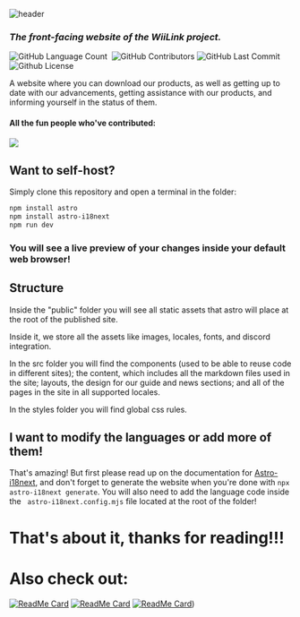 ![header](https://capsule-render.vercel.app/api?type=waving&color=auto&height=200&section=header&text=wiilink24.com&fontSize=90&animation=fadeIn)

### _The front-facing website of the WiiLink project._
<img alt="GitHub Language Count" src="https://img.shields.io/github/languages/count/WiiLink24/web" /> <img alt="" src="https://img.shields.io/github/repo-size/WiiLink24/web" /> <img alt="GitHub Contributors" src="https://img.shields.io/github/contributors/WiiLink24/web" /> <img alt="GitHub Last Commit" src="https://img.shields.io/github/last-commit/WiiLink24/web" /> <img alt="Github License" src="https://img.shields.io/github/license/WiiLink24/web" />

A website where you can download our products, as well as getting up to date with our advancements, getting assistance with our products, and informing yourself in the status of them.

#### All the fun people who've contributed:
<a href = "https://github.com/WiiLink24/web/graphs/contributors">
  <img src = "https://contrib.rocks/image?repo=WiiLink24/web"/>
</a>

## Want to self-host?
Simply clone this repository and open a terminal in the folder:
```sh
npm install astro
npm install astro-i18next
npm run dev
```
### You will see a live preview of your changes inside your default web browser!

## Structure

Inside the "public" folder you will see all static assets that astro will place at the root of the published site.

Inside it, we store all the assets like images, locales, fonts, and discord integration.

In the src folder you will find the components (used to be able to reuse code in different sites); the content, which includes all the markdown files used in the site; layouts, the design for our guide and news sections; and all of the pages in the site in all supported locales.

In the styles folder you will find global css rules.

## I want to modify the languages or add more of them!
That's amazing! But first please read up on the documentation for [Astro-i18next](https://github.com/yassinedoghri/astro-i18next), and don't forget to generate the website when you're done with ``` npx astro-i18next generate ```.
You will also need to add the language code inside the ``` astro-i18next.config.mjs``` file located at the root of the folder!

# That's about it, thanks for reading!!!

# Also check out:
[![ReadMe Card](https://github-readme-stats.vercel.app/api/pin/?username=WiiLink24&repo=food-server)](https://github.com/WiiLink24/food-server)
[![ReadMe Card](https://github-readme-stats.vercel.app/api/pin/?username=WiiLink24&repo=room-server)](https://github.com/WiiLink24/room-server)
[![ReadMe Card](https://github-readme-stats.vercel.app/api/pin/?username=WiiLink24&repo=WiiLink24-Patcher)](https://github.com/WiiLink24/WiiLink24-Patcher))

